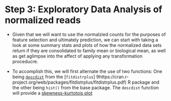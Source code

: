 # Step 3: Exploratory Data Analysis of normalized reads

  - Given that we will want to use the normalzied counts for the purposes of feature selection and ultimately prediction, we can start with taking a look at some summary stats and plots of how the normalized data sets return if they are consolidated to family mean or biological mean, as well as get aglimpse into the affect of applying any transformation proceducre.
  
  
  - To accomplish this, we will first alternate the use of two functions: One being [```descdist```](https://www.rdocumentation.org/packages/fitdistrplus/versions/1.0-8/topics/descdist) from the [```fitdistrplus```]
  9https://cran.r-project.org/web/packages/fitdistrplus/fitdistrplus.pdf) R package and the other being ```hist()``` from the base package.  The ```descdist``` function will provide a [skewness-kurtotois plot](http://www.itl.nist.gov/div898/handbook/eda/section3/eda35b.htm)
